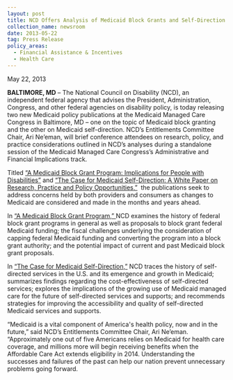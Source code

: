 ```yaml
---
layout: post
title: NCD Offers Analysis of Medicaid Block Grants and Self-Direction
collection_name: newsroom
date: 2013-05-22
tag: Press Release
policy_areas:
  - Financial Assistance & Incentives
  - Health Care
---
```

May 22, 2013

**BALTIMORE, MD** – The National Council on Disability (NCD), an independent federal agency that advises the President, Administration, Congress, and other federal agencies on disability policy, is today releasing two new Medicaid policy publications at the Medicaid Managed Care Congress in Baltimore, MD – one on the topic of Medicaid block granting and the other on Medicaid self-direction. NCD’s Entitlements Committee Chair, Ari Ne’eman, will brief conference attendees on research, policy, and practice considerations outlined in NCD’s analyses during a standalone session of the Medicaid Managed Care Congress’s Administrative and Financial Implications track.  

Titled [“A Medicaid Block Grant Program: Implications for People with Disabilities”](https://www.ncd.gov/publications/2013/05222013/) and [“The Case for Medicaid Self-Direction: A White Paper on Research, Practice and Policy Opportunities,”](https://www.ncd.gov/publications/2013/05222013A/)  the publications seek to address concerns held by both providers and consumers as changes to Medicaid are considered and made in the months and years ahead.

In [“A Medicaid Block Grant Program,” ](https://www.ncd.gov/publications/2013/05222013/)NCD examines the history of federal block grant programs in general as well as proposals to block grant federal Medicaid funding; the fiscal challenges underlying the consideration of capping federal Medicaid funding and converting the program into a block grant authority; and the potential impact of current and past Medicaid block grant proposals.

In [“The Case for Medicaid Self-Direction,”](https://www.ncd.gov/publications/2013/05222013A/) NCD traces the history of self-directed services in the U.S. and its emergence and growth in Medicaid; summarizes findings regarding the cost-effectiveness of self-directed services; explores the implications of the growing use of Medicaid managed care for the future of self-directed services and supports; and recommends strategies for improving the accessibility and quality of self-directed Medicaid services and supports.

“Medicaid is a vital component of America's health policy, now and in the future,” said NCD’s Entitlements Committee Chair, Ari Ne’eman. “Approximately one out of five Americans relies on Medicaid for health care coverage, and millions more will begin receiving benefits when the Affordable Care Act extends eligibility in 2014. Understanding the successes and failures of the past can help our nation prevent unnecessary problems going forward.